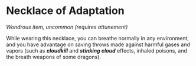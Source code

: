 # Necklace of Adaptation 
_Wondrous item, uncommon (requires attunement)_ 

While wearing this necklace, you can breathe normally in any environment, and you have advantage on saving throws made against harmful gases and vapors (such as **_cloudkill_** and **_stinking cloud_** effects, inhaled poisons, and the breath weapons of some dragons). 
